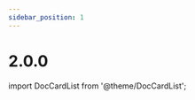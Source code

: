 ```yaml
---
sidebar_position: 1
---
```


# 2.0.0

import DocCardList from '@theme/DocCardList';

<DocCardList />
